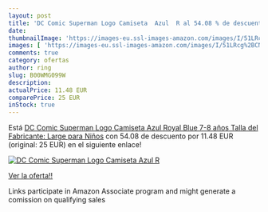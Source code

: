 ```yaml
---
layout: post
title: 'DC Comic Superman Logo Camiseta  Azul  R al 54.08 % de descuento'
date: 
thumbnailImage: 'https://images-eu.ssl-images-amazon.com/images/I/51LRcg%2BCNML._SL200_.jpg'
images: [ 'https://images-eu.ssl-images-amazon.com/images/I/51LRcg%2BCNML._SL200_.jpg' ]
comments: true
category: ofertas
author: ring
slug: B00WMG099W
description:
actualPrice: 11.48 EUR
comparePrice: 25 EUR
inStock: true
---
```


Está [DC Comic Superman Logo Camiseta  Azul  Royal Blue   7-8 años  Talla del Fabricante: Large  para Niños](https://www.amazon.es/dp/B00WMG099W/?tag=tolees-21) con 54.08 de descuento por 11.48 EUR (original: 25 EUR) en el siguiente enlace!

[![DC Comic Superman Logo Camiseta  Azul  R](https://images-eu.ssl-images-amazon.com/images/I/51LRcg%2BCNML._SL200_.jpg)](https://www.amazon.es/dp/B00WMG099W/?tag=tolees-21)

[Ver la oferta!!](https://www.amazon.es/dp/B00WMG099W/?tag=tolees-21)

Links participate in Amazon Associate program and might generate a comission on qualifying sales



